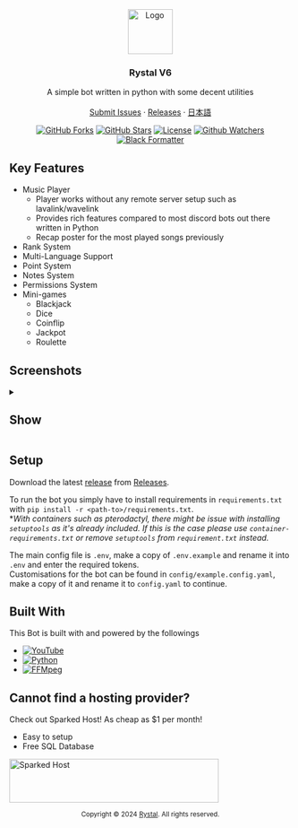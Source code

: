 <div align="center">
  <a href="https://github.com/Rystal-Team/Rystal-V6/blob/main/assets/logo.png?raw=true">
    <img src="assets/logo.png" alt="Logo" width="80" height="80">
  </a>
  <h3 align="center">Rystal V6</h3>
  <p align="center">
    A simple bot written in python with some decent utilities
    <br />
    <br />  
    <a href="https://github.com/Rystal-Team/Rystal-V6/issues">Submit Issues</a>
    · 
    <a href="https://github.com/Rystal-Team/Rystal-V6/releases">Releases</a>
    · 
    <a href="./README-ja.md">日本語</a>
  </p>
</div>

<div align="center">

[![GitHub Forks](https://img.shields.io/github/forks/Rystal-Team/Rystal-V6.svg?style=for-the-badge)](https://github.com/Rystal-Team/Rystal-V6)
[![GitHub Stars](https://img.shields.io/github/stars/Rystal-Team/Rystal-V6.svg?style=for-the-badge)](https://github.com/Rystal-Team/Rystal-V6)
[![License](https://img.shields.io/github/license/Rystal-Team/Rystal-V6.svg?style=for-the-badge)](https://github.com/Rystal-Team/Rystal-V6/blob/main/LICENSE)
[![Github Watchers](https://img.shields.io/github/watchers/Rystal-Team/Rystal-V6.svg?style=for-the-badge)](https://github.com/Rystal-Team/Rystal-V6)
[![Black Formatter](https://img.shields.io/badge/code%20style-black-000000.svg?style=for-the-badge)](https://github.com/psf/black)

</div>

## Key Features

- Music Player
    - Player works without any remote server setup such as lavalink/wavelink
    - Provides rich features compared to most discord bots out there written in Python
    - Recap poster for the most played songs previously
- Rank System
- Multi-Language Support
- Point System
- Notes System
- Permissions System
- Mini-games
    - Blackjack
    - Dice
    - Coinflip
    - Jackpot
    - Roulette

## Screenshots

<details>
<summary><h2>Show</h2></summary>

![screenshot](assets/screenshot_1.png)
![screenshot](assets/screenshot_2.png)
![screenshot](assets/screenshot_3.png)
![screenshot](assets/screenshot_4.png)
</details>

## Setup

Download the latest [release](https://github.com/Rystal-Team/Rystal-V6/releases/latest)
from [Releases](https://github.com/Rystal-Team/Rystal-V6/releases).

To run the bot you simply have to install requirements in `requirements.txt`
with `pip install -r <path-to>/requirements.txt`.<br>
**With containers such as pterodactyl, there might be issue with installing `setuptools` as it's already included. If
this is the case please use `container-requirements.txt` or remove `setuptools` from `requirement.txt` instead.*

The main config file is `.env`, make a copy of `.env.example` and rename it into `.env` and enter the required
tokens.<br>
Customisations for the bot can be found in `config/example.config.yaml`, make a copy of it and rename it
to `config.yaml` to continue.

## Built With

This Bot is built with and powered by the followings

- [![YouTube](https://img.shields.io/badge/YTDLP-ffffff?style=for-the-badge&logo=youtube&logoColor=ff0000)](https://github.com/yt-dlp/yt-dlp)
- [![Python](https://img.shields.io/badge/python-ffffff?style=for-the-badge&logo=python&logoColor=3670A0)](https://www.python.org/)
- [![FFMpeg](https://img.shields.io/badge/ffmpeg-ffffff?style=for-the-badge&logo=ffmpeg&logoColor=388e3c)](https://ffmpeg.org/)

## Cannot find a hosting provider?

Check out Sparked Host! As cheap as $1 per month!<br>

- Easy to setup
- Free SQL Database

<a href="https://billing.sparkedhost.com/aff.php?aff=2435"><img src="assets/sparkedhost.png" alt="Sparked Host" style="width:373.875px;height:78px;"/></a>

<div align="center">
  <p><small>Copyright © 2024 <a href="https://rystal.net">Rystal</a>. All rights reserved.</small></p>
</div>

